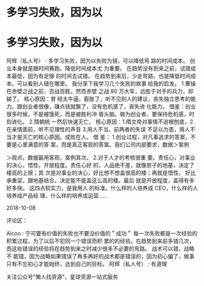 # 多学习失败，因为以

# 多学习失败，因为以

阿辉（私人号） : 多学习失败，因为以失败为镜，可以降低弯 路的时间成本。 创业本身就是跟时间赛跑。降低时间成本尤 为重要。 在趋势没有到来之前，试错成本最低，因为有足够 的时间去试错。 在趋势到来后，少走弯路，也是降低时间成 本。可以看别人错在哪里。 我分享下我学习几个失败的故事 给我的启发。 1.曹操在赤壁之战之前，百战百胜。然而赤壁 之战 80 万大军，远胜于对手的兵力，却输了。 核心原因：曾 经太牛逼，膨胀了，听不见别人的建议，丧失独立思考的能 力。跟创业者很像，赚点钱就飘了，没有危机感了，丧失进 化能力。 借鉴：创业很多时候，不是被饿死，而是被胜利冲 昏头脑。做为创业者，要保持危机感，时刻进化。 2.隋朝统 一然后快速灭亡。 核心原因：1.隋文帝对事情不追根刨底，2\. 在亲情面前，听不见理性的声音 3.用人不当，前两者的失误 不足以为患，用人不当才是灭亡的核心原因。成败在人。 借 鉴： 1.创业过程，对凡事追求的答案，不要是心里满意的答 案，而是真正客观的答案。我们公司内部要求，数据＞案例

＞观点。数据最用客观，案例其次。 2.对于人才的考核很重 要。责任心，对事业的决心，悟性，开放程度。责任心好 的，人品绝不差，就像房子的地基，决定了楼高的上限；其 次是对事业的决心，好比想不想盖很高的楼；再就是悟性， 好比承重梁，跟地基结合，决定能不能盖这么高的楼。最后 就是开放程度，盖得有多好多快。 这四点软实力，是我用人 的标准。什么样的人培养成 CEO，什么样的人培养成产品经 理，什么样的培养成运营……

2018-10-08

评论区：

Alcoo : 宁可要有价值的失败也不要没价值的＂成功＂ 每一次失败都是一次经验的积累过程，为了以后不犯同一个错误而积 累的的经验。在趋势到来前多错几次，而这些错误的经验将在趋势到来之时减少很多不必要的弯路。 战术可以错，战略不 能错，因为战略如果错误了再多再好的战术都是错误的，因为初心偏了，做事只有不忘初心才能始终，达到自己的目标。 阿辉（私人号） : 有道理

关注公众号"懒人找资源"，星球资源一站式服务